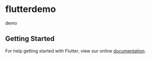 # flutterdemo

demo

## Getting Started

For help getting started with Flutter, view our online
[documentation](https://flutter.dev/).
